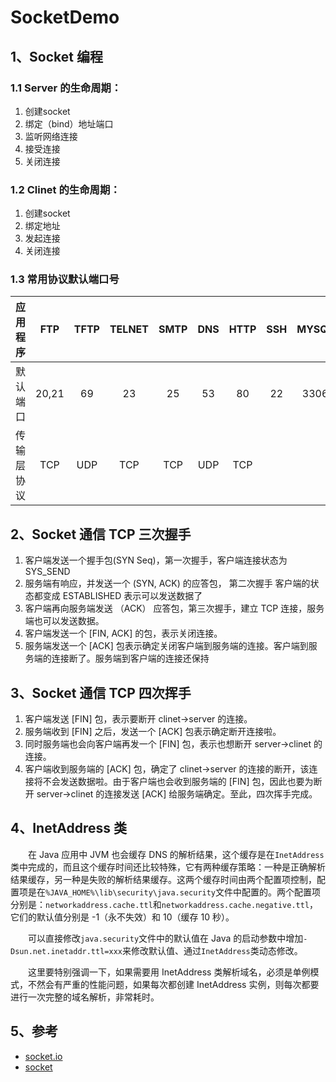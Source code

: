 # SocketDemo

## 1、Socket 编程

### 1.1 Server 的生命周期：

1. 创建socket
2. 绑定（bind）地址端口
3. 监听网络连接
4. 接受连接
5. 关闭连接

### 1.2 Clinet 的生命周期：

1. 创建socket
2. 绑定地址
3. 发起连接
4. 关闭连接

### 1.3 常用协议默认端口号

|应用程序|FTP|TFTP|TELNET|SMTP|DNS|HTTP|SSH|MYSQL|SQL Server|Oracle|
|:---|:---:|:---:|:---:|:---:|:---:|:---:|:---:|:---:|:---:|:---:|
|默认端口|20,21|69|23|25|53|80|22|3306|1433|1521|
|传输层协议|TCP|UDP|TCP|TCP|UDP|TCP|||

## 2、Socket 通信 TCP 三次握手

1. 客户端发送一个握手包(SYN Seq)，第一次握手，客户端连接状态为 SYS_SEND
2. 服务端有响应，并发送一个 (SYN, ACK) 的应答包， 第二次握手 客户端的状态都变成 ESTABLISHED 表示可以发送数据了
3. 客户端再向服务端发送 （ACK） 应答包，第三次握手，建立 TCP 连接，服务端也可以发送数据。
4. 客户端发送一个 [FIN, ACK] 的包，表示关闭连接。
5. 服务端发送一个 [ACK] 包表示确定关闭客户端到服务端的连接。客户端到服务端的连接断了。服务端到客户端的连接还保持

## 3、Socket 通信 TCP 四次挥手

1. 客户端发送 [FIN] 包，表示要断开 clinet->server 的连接。
2. 服务端收到 [FIN] 之后，发送一个 [ACK] 包表示确定断开连接啦。
3. 同时服务端也会向客户端再发一个 [FIN] 包，表示也想断开 server->clinet 的连接。
4. 客户端收到服务端的 [ACK] 包，确定了 clinet->server 的连接的断开，该连接将不会发送数据啦。由于客户端也会收到服务端的 [FIN] 包，因此也要为断开 server->clinet 的连接发送 [ACK] 给服务端确定。至此，四次挥手完成。

## 4、InetAddress 类

&emsp;&emsp;在 Java 应用中 JVM 也会缓存 DNS 的解析结果，这个缓存是在`InetAddress`类中完成的，而且这个缓存时间还比较特殊，它有两种缓存策略：一种是正确解析结果缓存，另一种是失败的解析结果缓存。这两个缓存时间由两个配置项控制，配置项是在`%JAVA_HOME%\lib\security\java.security`文件中配置的。两个配置项分别是：`networkaddress.cache.ttl`和`networkaddress.cache.negative.ttl`，它们的默认值分别是 -1（永不失效）和 10（缓存 10 秒）。

&emsp;&emsp;可以直接修改`java.security`文件中的默认值在 Java 的启动参数中增加`-Dsun.net.inetaddr.ttl=xxx`来修改默认值、通过`InetAddress`类动态修改。

&emsp;&emsp;这里要特别强调一下，如果需要用 InetAddress 类解析域名，必须是单例模式，不然会有严重的性能问题，如果每次都创建 InetAddress 实例，则每次都要进行一次完整的域名解析，非常耗时。

## 5、参考

- [socket.io](https://github.com/TooTallNate/Java-WebSocket)
- [socket](https://www.cnblogs.com/wangcq/p/3520400.html)

